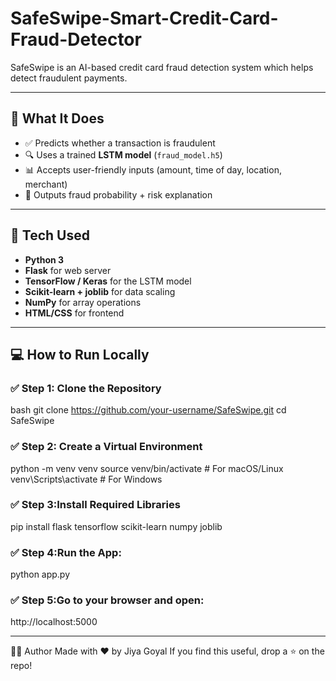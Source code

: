 # SafeSwipe-Smart-Credit-Card-Fraud-Detector
SafeSwipe is an AI-based credit card fraud detection system which helps detect fraudulent payments.

---

## 📌 What It Does

- ✅ Predicts whether a transaction is fraudulent
- 🔍 Uses a trained **LSTM model** (`fraud_model.h5`)
- 📊 Accepts user-friendly inputs (amount, time of day, location, merchant)
- 🧠 Outputs fraud probability + risk explanation

---

## 🧠 Tech Used

- **Python 3**
- **Flask** for web server
- **TensorFlow / Keras** for the LSTM model
- **Scikit-learn + joblib** for data scaling
- **NumPy** for array operations
- **HTML/CSS** for frontend

---
## 💻 How to Run Locally

### ✅ Step 1: Clone the Repository
bash
git clone https://github.com/your-username/SafeSwipe.git
cd SafeSwipe

### ✅ Step 2: Create a Virtual Environment
python -m venv venv
source venv/bin/activate     # For macOS/Linux
venv\Scripts\activate        # For Windows


### ✅ Step 3:Install Required Libraries
pip install flask tensorflow scikit-learn numpy joblib


### ✅ Step 4:Run the App:
python app.py


### ✅ Step 5:Go to your browser and open:
http://localhost:5000

---
🙋‍♀️ Author
Made with ❤️ by Jiya Goyal
If you find this useful, drop a ⭐ on the repo!
